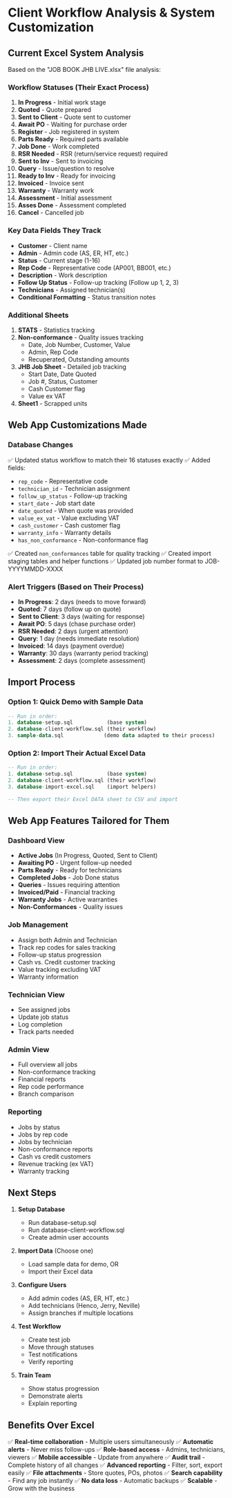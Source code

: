 # Client Workflow Analysis & System Customization

## Current Excel System Analysis

Based on the "JOB BOOK JHB LIVE.xlsx" file analysis:

### Workflow Statuses (Their Exact Process)
1. **In Progress** - Initial work stage
2. **Quoted** - Quote prepared
3. **Sent to Client** - Quote sent to customer
4. **Await PO** - Waiting for purchase order
5. **Register** - Job registered in system
6. **Parts Ready** - Required parts available
7. **Job Done** - Work completed
8. **RSR Needed** - RSR (return/service request) required
9. **Sent to Inv** - Sent to invoicing
10. **Query** - Issue/question to resolve
11. **Ready to Inv** - Ready for invoicing
12. **Invoiced** - Invoice sent
13. **Warranty** - Warranty work
14. **Assessment** - Initial assessment
15. **Asses Done** - Assessment completed
16. **Cancel** - Cancelled job

### Key Data Fields They Track
- **Customer** - Client name
- **Admin** - Admin code (AS, ER, HT, etc.)
- **Status** - Current stage (1-16)
- **Rep Code** - Representative code (AP001, BB001, etc.)
- **Description** - Work description
- **Follow Up Status** - Follow-up tracking (Follow up 1, 2, 3)
- **Technicians** - Assigned technician(s)
- **Conditional Formatting** - Status transition notes

### Additional Sheets
1. **STATS** - Statistics tracking
2. **Non-conformance** - Quality issues tracking
   - Date, Job Number, Customer, Value
   - Admin, Rep Code
   - Recuperated, Outstanding amounts
3. **JHB Job Sheet** - Detailed job tracking
   - Start Date, Date Quoted
   - Job #, Status, Customer
   - Cash Customer flag
   - Value ex VAT
4. **Sheet1** - Scrapped units

## Web App Customizations Made

### Database Changes
✅ Updated status workflow to match their 16 statuses exactly
✅ Added fields:
   - `rep_code` - Representative code
   - `technician_id` - Technician assignment
   - `follow_up_status` - Follow-up tracking
   - `start_date` - Job start date
   - `date_quoted` - When quote was provided
   - `value_ex_vat` - Value excluding VAT
   - `cash_customer` - Cash customer flag
   - `warranty_info` - Warranty details
   - `has_non_conformance` - Non-conformance flag

✅ Created `non_conformances` table for quality tracking
✅ Created import staging tables and helper functions
✅ Updated job number format to JOB-YYYYMMDD-XXXX

### Alert Triggers (Based on Their Process)
- **In Progress**: 2 days (needs to move forward)
- **Quoted**: 7 days (follow up on quote)
- **Sent to Client**: 3 days (waiting for response)
- **Await PO**: 5 days (chase purchase order)
- **RSR Needed**: 2 days (urgent attention)
- **Query**: 1 day (needs immediate resolution)
- **Invoiced**: 14 days (payment overdue)
- **Warranty**: 30 days (warranty period tracking)
- **Assessment**: 2 days (complete assessment)

## Import Process

### Option 1: Quick Demo with Sample Data
```sql
-- Run in order:
1. database-setup.sql           (base system)
2. database-client-workflow.sql (their workflow)
3. sample-data.sql             (demo data adapted to their process)
```

### Option 2: Import Their Actual Excel Data
```sql
-- Run in order:
1. database-setup.sql           (base system)
2. database-client-workflow.sql (their workflow)
3. database-import-excel.sql    (import helpers)

-- Then export their Excel DATA sheet to CSV and import
```

## Web App Features Tailored for Them

### Dashboard View
- **Active Jobs** (In Progress, Quoted, Sent to Client)
- **Awaiting PO** - Urgent follow-up needed
- **Parts Ready** - Ready for technicians
- **Completed Jobs** - Job Done status
- **Queries** - Issues requiring attention
- **Invoiced/Paid** - Financial tracking
- **Warranty Jobs** - Active warranties
- **Non-Conformances** - Quality issues

### Job Management
- Assign both Admin and Technician
- Track rep codes for sales tracking
- Follow-up status progression
- Cash vs. Credit customer tracking
- Value tracking excluding VAT
- Warranty information

### Technician View
- See assigned jobs
- Update job status
- Log completion
- Track parts needed

### Admin View
- Full overview all jobs
- Non-conformance tracking
- Financial reports
- Rep code performance
- Branch comparison

### Reporting
- Jobs by status
- Jobs by rep code
- Jobs by technician
- Non-conformance reports
- Cash vs credit customers
- Revenue tracking (ex VAT)
- Warranty tracking

## Next Steps

1. **Setup Database**
   - Run database-setup.sql
   - Run database-client-workflow.sql
   - Create admin user accounts

2. **Import Data** (Choose one)
   - Load sample data for demo, OR
   - Import their Excel data

3. **Configure Users**
   - Add admin codes (AS, ER, HT, etc.)
   - Add technicians (Henco, Jerry, Neville)
   - Assign branches if multiple locations

4. **Test Workflow**
   - Create test job
   - Move through statuses
   - Test notifications
   - Verify reporting

5. **Train Team**
   - Show status progression
   - Demonstrate alerts
   - Explain reporting

## Benefits Over Excel

✅ **Real-time collaboration** - Multiple users simultaneously
✅ **Automatic alerts** - Never miss follow-ups
✅ **Role-based access** - Admins, technicians, viewers
✅ **Mobile accessible** - Update from anywhere
✅ **Audit trail** - Complete history of all changes
✅ **Advanced reporting** - Filter, sort, export easily
✅ **File attachments** - Store quotes, POs, photos
✅ **Search capability** - Find any job instantly
✅ **No data loss** - Automatic backups
✅ **Scalable** - Grow with the business